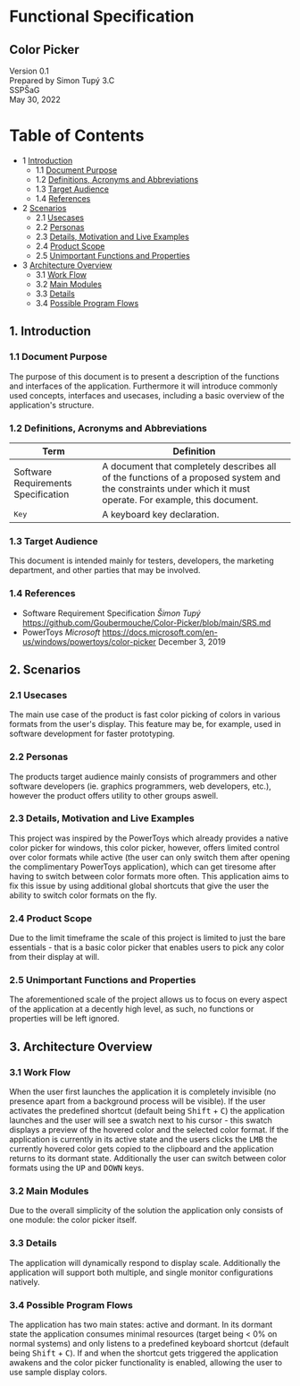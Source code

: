 # Functional Specification
## Color Picker

Version 0.1  
Prepared by Simon Tupý 3.C  
SSPŠaG  
May 30, 2022

Table of Contents
================
* 1 [Introduction](#1-introduction)
   * 1.1 [Document Purpose](#11-document-purpose)
   * 1.2 [Definitions, Acronyms and Abbreviations](#12-definitions-acronyms-and-abbreviations)
   * 1.3 [Target Audience](#13-target-audience)
   * 1.4 [References](#14-references)
* 2 [Scenarios](#2-scenarios)
   * 2.1 [Usecases](#21-usecases)
   * 2.2 [Personas](#22-personas)
   * 2.3 [Details, Motivation and Live Examples](#23-details-motivation-and-live-examples)
   * 2.4 [Product Scope](#24-product-scope)
   * 2.5 [Unimportant Functions and Properties](#25-unimportant-functions-and-properties)
* 3 [Architecture Overview](#3-architecture-overview)
   * 3.1 [Work Flow](#31-work-flow)
   * 3.2 [Main Modules](#32-main-modules)
   * 3.3 [Details](#33-details)
   * 3.4 [Possible Program Flows](#34-possible-program-flows)

## 1. Introduction  
  ### 1.1 Document Purpose
  The purpose of this document is to present a description of the functions and interfaces of the application. Furthermore it will introduce commonly used concepts, interfaces and usecases, including a basic overview of the application's structure.
  ### 1.2 Definitions, Acronyms and Abbreviations
| Term | Definition    |
| ---- | ------- |
| Software Requirements Specification  |  A document that completely describes all of the functions of a proposed system and the constraints under which it must operate. For example, this document.       |
| <kbd>Key</kbd> | A keyboard key declaration. |
  ### 1.3 Target Audience
This document is intended mainly for testers, developers, the marketing department, and other parties that may be involved. 
  ### 1.4 References
* Software Requirement Specification *Šimon Tupý* https://github.com/Goubermouche/Color-Picker/blob/main/SRS.md    
* PowerToys *Microsoft* https://docs.microsoft.com/en-us/windows/powertoys/color-picker December 3, 2019   
## 2. Scenarios
  ### 2.1 Usecases
The main use case of the product is fast color picking of colors in various formats from the user's display. This feature may be, for example, used in software development for faster prototyping. 
  ### 2.2 Personas
The products target audience mainly consists of programmers and other software developers (ie. graphics programmers, web developers, etc.), however the product offers utility to other groups aswell.
  ### 2.3 Details, Motivation and Live Examples
 This project was inspired by the PowerToys which already provides a native color picker for windows, this color picker, however, offers limited control over color formats while active (the user can only switch them after opening the complimentary PowerToys application), which can get tiresome after having to switch between color formats more often. This application aims to fix this issue by using additional global shortcuts that give the user the ability to switch color formats on the fly. 
  ### 2.4 Product Scope
Due to the limit timeframe the scale of this project is limited to just the bare essentials - that is a basic color picker that enables users to pick any color from their display at will. 
  ### 2.5 Unimportant Functions and Properties
The aforementioned scale of the project allows us to focus on every aspect of the application at a decently high level, as such, no functions or properties will be left ignored.

## 3. Architecture Overview
  ### 3.1 Work Flow
  When the user first launches the application it is completely invisible (no presence apart from a background process will be visible). If the user activates the predefined shortcut (default being <kbd>Shift</kbd> + <kbd>C</kbd>) the application launches and the user will see a swatch next to his cursor - this swatch displays a preview of the hovered color and the selected color format. If the application is currently in its active state and the users clicks the <kbd>LMB</kbd> the currently hovered color gets copied to the clipboard and the application returns to its dormant state. Additionally the user can switch between color formats using the <kbd>UP</kbd> and <kbd>DOWN</kbd> keys.
  ### 3.2 Main Modules
  Due to the overall simplicity of the solution the application only consists of one module: the color picker itself. 
  ### 3.3 Details
  The application will dynamically respond to display scale. Additionally the application will support both multiple, and single monitor configurations natively. 
  ### 3.4 Possible Program Flows
  The application has two main states: active and dormant. In its dormant state the application consumes minimal resources (target being < 0% on normal systems) and only listens to a predefined keyboard shortcut (default being <kbd>Shift</kbd> + <kbd>C</kbd>). If and when the shortcut gets triggered the application awakens and the color picker functionality is enabled, allowing the user to use sample display colors.